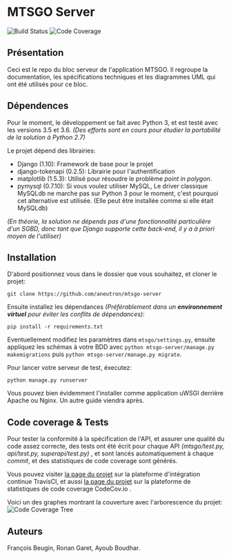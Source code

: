 # MTSGO Server
![Build Status](https://travis-ci.org/aneutron/mtsgo-server.svg?branch=master)
![Code Coverage](https://codecov.io/github/aneutron/mtsgo-server/coverage.svg?branch=master)

## Présentation

Ceci est le repo du bloc serveur de l'application MTSGO. Il regroupe la documentation, les spécifications techniques et les diagrammes UML qui ont été utilisés pour ce bloc.

## Dépendences

Pour le moment, le développement se fait avec Python 3, et est testé avec les versions 3.5 et 3.6. _(Des efforts sont en cours pour étudier la portabilité de la solution à Python 2.7)_

Le projet dépend des librairies:
- Django (1.10): Framework de base pour le projet
- django-tokenapi (0.2.5): Librairie pour l'authentification
- matplotlib (1.5.3): Utilisé pour résoudre le problème _point in polygon_.
- pymysql (0.7.10): Si vous voulez utiliser MySQL, Le driver classique MySQLdb ne marche pas sur Python 3 pour le moment, c'est pourquoi cet alternative est utilisée. (Elle peut être installée comme si elle était MySQLdb) 

_(En théorie, la solution ne dépends pas d'une fonctionnalité particulière d'un SGBD, donc tant que Django supporte cette back-end, il y a à priori moyen de l'utiliser)_

## Installation
D'abord positionnez vous dans le dossier que vous souhaitez, et cloner le projet:

`git clone https://github.com/aneutron/mtsgo-server`

Ensuite installez les dépendances _(Préférablement dans un __environnement virtuel__ pour éviter les conflits de dépendances)_:

`pip install -r requirements.txt`

Eventuellement modifiez les paramètres dans `mtsgo/settings.py`, ensuite appliquez les schémas à votre BDD avec `python mtsgo-server/manage.py makemigrations` puis `python mtsgo-server/manage.py migrate`.

Pour lancer votre serveur de test, éxecutez:

`python manage.py runserver`

Vous pouvez bien évidemment l'installer comme application uWSGI derrière Apache ou Nginx. Un autre guide viendra après.


## Code coverage & Tests

Pour tester la conformité à la spécification de l'API, et assurer une qualité du code assez correcte, des tests ont été écrit pour chaque API
_(mtsgo/test.py, api/test.py, superapi/test.py)_ , et sont lancés automatiquement à chaque _commit_, et des statistiques de code coverage sont générés.

Vous pouvez visiter [la page du projet](https://travis-ci.org/aneutron/mtsgo-server/) sur la plateforme d'intégration continue TravisCI, et aussi [la page du projet](https://codecov.io/gh/aneutron/mtsgo-server/) sur la plateforme de statistiques de code coverage CodeCov.io .

Voici un des graphes montrant la couverture avec l'arborescence du projet:
![Code Coverage Tree](https://codecov.io/gh/aneutron/mtsgo-server/branch/master/graphs/icicle.svg)

## Auteurs

François Beugin, Ronan Garet, Ayoub Boudhar.
